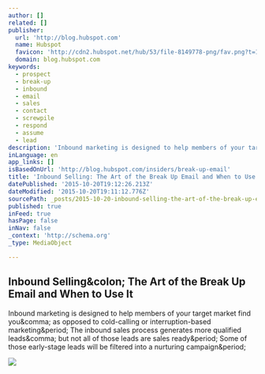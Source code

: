 ```yaml
---
author: []
related: []
publisher:
  url: 'http://blog.hubspot.com'
  name: Hubspot
  favicon: 'http://cdn2.hubspot.net/hub/53/file-8149778-png/fav.png?t=1445368248141'
  domain: blog.hubspot.com
keywords:
  - prospect
  - break-up
  - inbound
  - email
  - sales
  - contact
  - screwpile
  - respond
  - assume
  - lead
description: 'Inbound marketing is designed to help members of your target market find you, as opposed to cold-calling or interruption-based marketing. The inbound sales process generates more qualified leads, but not all of those leads are sales ready. Some of those early-stage leads will be filtered into a nurturing campaign.'
inLanguage: en
app_links: []
isBasedOnUrl: 'http://blog.hubspot.com/insiders/break-up-email'
title: 'Inbound Selling: The Art of the Break Up Email and When to Use It'
datePublished: '2015-10-20T19:12:26.213Z'
dateModified: '2015-10-20T19:11:12.776Z'
sourcePath: _posts/2015-10-20-inbound-selling-the-art-of-the-break-up-email-and-when-to-u.md
published: true
inFeed: true
hasPage: false
inNav: false
_context: 'http://schema.org'
_type: MediaObject

---
```

<article style=""><h1>Inbound Selling&amp;colon; The Art of the Break Up Email and When to Use It</h1><p>Inbound marketing is designed to help members of your target market find you&amp;comma; as opposed to cold-calling or interruption-based marketing&amp;period; The inbound sales process generates more qualified leads&amp;comma; but not all of those leads are sales ready&amp;period; Some of those early-stage leads will be filtered into a nurturing campaign&amp;period;</p><img src="http://cdn2.hubspot.net/hubfs/53/00-Blog_Thinkstock_Images/Stock_Photography_Websites.jpeg?t=1445368248141" /></article>